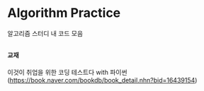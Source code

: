 # Algorithm Practice

알고리즘 스터디 내 코드 모음


## 
#### 교재 
이것이 취업을 위한 코딩 테스트다 with 파이썬 (https://book.naver.com/bookdb/book_detail.nhn?bid=16439154)
